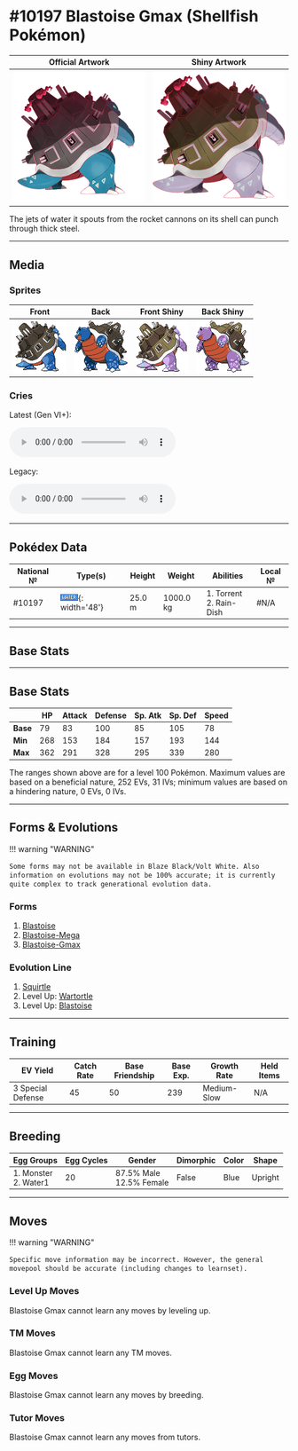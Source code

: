 # #10197 Blastoise Gmax (Shellfish Pokémon)

| Official Artwork | Shiny Artwork |
| --- | --- |
| ![Official Artwork](../assets/sprites/blastoise-gmax/official_artwork.png) | ![Shiny Artwork](../assets/sprites/blastoise-gmax/official_artwork_shiny.png) |

The jets of water it spouts from the rocket cannons on its shell can punch through thick steel.

---

## Media

### Sprites

| Front | Back | Front Shiny | Back Shiny |
| --- | --- | --- | --- |
| ![Front](../assets/sprites/blastoise-gmax/front.png) | ![Back](../assets/sprites/blastoise-gmax/back.png) | ![Front Shiny](../assets/sprites/blastoise-gmax/front_shiny.png) | ![Back Shiny](../assets/sprites/blastoise-gmax/back_shiny.png) |

### Cries

Latest (Gen VI+):
<p><audio controls>
  <source src='../assets/cries/10197/latest.ogg' type='audio/ogg'>
  Your browser does not support the audio element.
</audio></p>

Legacy:
<p><audio controls>
  <source src='../assets/cries/10197/legacy.ogg' type='audio/ogg'>
  Your browser does not support the audio element.
</audio></p>

---

## Pokédex Data

| National № | Type(s) | Height | Weight | Abilities | Local № |
|------------|---------|--------|--------|-----------|---------|
| #10197 | ![water](../assets/types/water.png){: width='48'} | 25.0 m | 1000.0 kg | 1. Torrent<br>2. Rain-Dish | #N/A |

---

## Base Stats
---

## Base Stats
|   | HP | Attack | Defense | Sp. Atk | Sp. Def | Speed |
|---|----|--------|---------|---------|---------|-------|
| **Base** | 79 | 83 | 100 | 85 | 105 | 78 |
| **Min** | 268 | 153 | 184 | 157 | 193 | 144 |
| **Max** | 362 | 291 | 328 | 295 | 339 | 280 |

The ranges shown above are for a level 100 Pokémon. Maximum values are based on a beneficial nature, 252 EVs, 31 IVs; minimum values are based on a hindering nature, 0 EVs, 0 IVs.

---

## Forms & Evolutions

!!! warning "WARNING"

    Some forms may not be available in Blaze Black/Volt White. Also information on evolutions may not be 100% accurate; it is currently quite complex to track generational evolution data.

### Forms

1. [Blastoise](blastoise.md/)
2. [Blastoise-Mega](blastoise-mega.md/)
3. [Blastoise-Gmax](blastoise-gmax.md/)

### Evolution Line

1. [Squirtle](squirtle.md/)
1. Level Up: [Wartortle](wartortle.md/)
1. Level Up: [Blastoise](blastoise.md/)

---

## Training

| EV Yield | Catch Rate | Base Friendship | Base Exp. | Growth Rate | Held Items |
|----------|------------|-----------------|-----------|-------------|------------|
| 3 Special Defense | 45 | 50 | 239 | Medium-Slow | N/A |

---

## Breeding

| Egg Groups | Egg Cycles | Gender | Dimorphic | Color | Shape |
|------------|------------|--------|-----------|-------|-------|
| 1. Monster<br>2. Water1 | 20 | 87.5% Male<br>12.5% Female | False | Blue | Upright |

---

## Moves

!!! warning "WARNING"

    Specific move information may be incorrect. However, the general movepool should be accurate (including changes to learnset).

### Level Up Moves

Blastoise Gmax cannot learn any moves by leveling up.
### TM Moves

Blastoise Gmax cannot learn any TM moves.
### Egg Moves

Blastoise Gmax cannot learn any moves by breeding.
### Tutor Moves

Blastoise Gmax cannot learn any moves from tutors.
